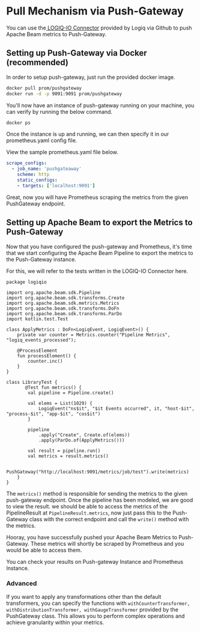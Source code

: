 # Pull Mechanism via Push-Gateway

You can use the[ LOGIQ-IO Connector](https://github.com/logiqai/logiq-io) provided by Logiq via Github to push Apache Beam metrics to Push-Gateway.

## Setting up Push-Gateway via Docker (recommended)

In order to setup push-gateway, just run the provided docker image.

```bash
docker pull prom/pushgateway
docker run -d -p 9091:9091 prom/pushgateway
```

You'll now have an instance of push-gateway running on your machine, you can verify by running the below command.

```bash
docker ps
```

Once the instance is up and running, we can then specify it in our prometheus.yaml config file.&#x20;

View the sample prometheus.yaml file below.

```yaml
scrape_configs:
  - job_name: 'pushgateaway'
    scheme: http
    static_configs:
    - targets: ['localhost:9091']
```

Great, now you will have Prometheus scraping the metrics from the given PushGateway endpoint.





## Setting up Apache Beam to export the Metrics to Push-Gateway

Now that you have configured the push-gateway and Prometheus, it's time that we start configuring the Apache Beam Pipeline to export the metrics to the Push-Gateway instance.

For this, we will refer to the tests written in the LOGIQ-IO Connector here.

```
package logiqio

import org.apache.beam.sdk.Pipeline
import org.apache.beam.sdk.transforms.Create
import org.apache.beam.sdk.metrics.Metrics
import org.apache.beam.sdk.transforms.DoFn
import org.apache.beam.sdk.transforms.ParDo
import kotlin.test.Test

class ApplyMetrics : DoFn<LogiqEvent, LogiqEvent>() {
    private var counter = Metrics.counter("Pipeline Metrics", "logiq_events_processed");

    @ProcessElement
    fun processElement() {
        counter.inc()
    }
}

class LibraryTest {
       @Test fun metrics() {
        val pipeline = Pipeline.create()

        val elems = List(1029) {
            LogiqEvent("ns$it", "$it Events occurred", it, "host-$it", "process-$it", "app-$it", "cos$it")
        }

        pipeline
            .apply("Create", Create.of(elems))
            .apply(ParDo.of(ApplyMetrics()))

        val result = pipeline.run()
        val metrics = result.metrics()

        PushGateway("http://localhost:9091/metrics/job/test").write(metrics)
    }
}

```

&#x20;The `metrics()` method is responsible for sending the metrics to the given push-gateway endpoint.  Once the pipeline has been modeled, we are good to view the result.  we should be able to access the metrics of the PipelineResult at `PipelineResult.metrics`, now just pass this to the Push-Gateway class with the correct endpoint and call the `write()` method with the metrics.

Hooray, you have successfully pushed your Apache Beam Metrics to Push-Gateway. These metrics will  shortly be scraped by Prometheus and you would be able to access them.

You can check your results on Push-gateway Instance and Prometheus Instance.

### Advanced

If you want to apply any transformations other than the default transformers, you can specify the functions with `withCounterTransformer, withDistributionTransformer, withGaugeTransformer` provided by the PushGateway class. This allows you to perform complex operations and achieve granularity within your metrics.



